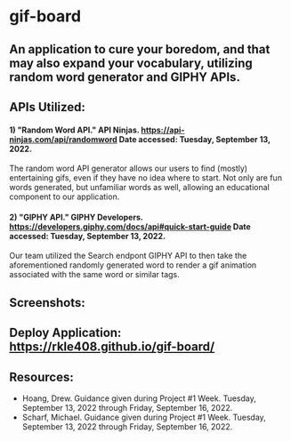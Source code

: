 # gif-board

## An application to cure your boredom, and that may also expand your vocabulary, utilizing random word generator and GIPHY APIs.

## APIs Utilized:
#### 1) "Random Word API." API Ninjas. <https://api-ninjas.com/api/randomword> Date accessed: Tuesday, September 13, 2022.
The random word API generator allows our users to find (mostly) entertaining gifs, even if they have no idea where to start. Not only are fun words generated, but unfamiliar words as well, allowing an educational component to our application.

#### 2)  "GIPHY API." GIPHY Developers. <https://developers.giphy.com/docs/api#quick-start-guide> Date accessed: Tuesday, September 13, 2022.
Our team utilized the Search endpont GIPHY API to then take the aforementioned randomly generated word to render a gif animation associated with the same word or similar tags.


## Screenshots:


## Deploy Application: <https://rkle408.github.io/gif-board/>

## Resources:
- Hoang, Drew. Guidance given during Project #1 Week. Tuesday, September 13, 2022 through Friday, September 16, 2022.
- Scharf, Michael. Guidance given during Project #1 Week. Tuesday, September 13, 2022 through Friday, September 16, 2022.